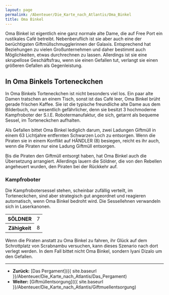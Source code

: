 ```yaml
---
layout: page
permalink: /Abenteuer/Die_Karte_nach_Atlantis/Oma_Binkel
title: Oma Binkel
---
```




Oma Binkel ist eigentlich eine ganz normale alte Dame, die auf Free Port ein rustikales Caf&eacute; betreibt. Nebenberuflich ist sie aber auch eine der berüchtigsten Giftmüllschmugglerinnen der Galaxis. Entsprechend hat Beziehungen zu vielen Großunternehmen und daher bestimmt auch Möglichkeiten, etwas durchrechnen zu lassen. Allerdings ist sie eine skrupellose Geschäftsfrau, wenn sie einen Gefallen tut, verlangt sie einen größeren Gefallen als Gegenleistung.

## In Oma Binkels Torteneckchen

In Oma Binkels Torteneckchen ist nicht besonders viel los. Ein paar alte Damen tratschen an einem Tisch, sonst ist das Caf&eacute; leer, Oma Binkel brüht gerade frischen Kaffee. Sie ist die typische freundliche alte Dame aus dem Bilderbuch, nur wesentlich gefährlicher, denn sie besitzt 3 hochmoderne Kampfroboter der S.I.E. Robotermanufaktur, die sich, getarnt als bequeme Sessel, im Torteneckchen aufhalten.

Als Gefallen bittet Oma Binkel lediglich darum, zwei Ladungen Giftmüll in einem 63 Lichtjahre entfernten Schwarzen Loch zu entsorgen. Wenn die Piraten sie in einem Konflikt auf HÄNDLER (8) besiegen, reicht es ihr auch, wenn die Piraten nur eine Ladung Giftmüll entsorgen.

Bis die Piraten den Giftmüll entsorgt haben, hat Oma Binkel auch die Übersetzung arrangiert. Allerdings lauern die Söldner, die von den Rebellen angeheuert wurden, den Piraten bei der Rückkehr auf.

### Kampfroboter

Die Kampfrobotersessel stehen, scheinbar zufällig verteilt, im Torteneckchen, sind aber strategisch gut angeordnet und reagieren automatisch, wenn Oma Binkel bedroht wird. Die Sessellehnen verwandeln sich in Laserkanonen.

<table>
<tbody>
<tr><th>SÖLDNER</th><td>7</td></tr>
<tr><th>Zähigkeit</th><td>8</td></tr>
</tbody>
</table>

Wenn die Piraten anstatt zu Oma Binkel zu fahren, ihr Glück auf dem Schrottplatz von Scrabnambu versuchen, kann dieses Szenario nach dort verlegt werden. In dem Fall bittet nicht Oma Binkel, sondern Iyani Dizalo um den Gefallen.

***

- **Zurück:** [Das Pergament]({{ site.baseurl }}/Abenteuer/Die_Karte_nach_Atlantis/Das_Pergament)
- **Weiter:** [Giftmüllentsorgung]({{ site.baseurl }}/Abenteuer/Die_Karte_nach_Atlantis/Giftmuellentsorgung)
